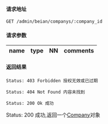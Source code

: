 #### 请求地址

```
GET /admin/beian/companys/:company_id
```

#### 请求参数	 

name                  |type    |NN |comments
----------------------|--------|---|----------------------


#### 返回结果

```
Status: 403 Forbidden 授权无效或已过期

Status: 404 Not Found 内容未找到

Status: 200 Ok 成功

```

Status: 200 成功,返回一个[Company](entities.md#Company)对象